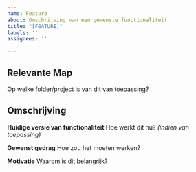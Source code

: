 ```yaml
---
name: Feature
about: Omschrijving van een gewenste functionaliteit
title: "[FEATURE]"
labels: ''
assignees: ''

---
```


## Relevante Map
Op welke folder/project is van dit van toepassing?

## Omschrijving
**Huidige versie van functionaliteit**
Hoe werkt dit nu? _(indien van toepassing)_

**Gewenst gedrag**
Hoe zou het moeten werken? 

**Motivatie**
Waarom is dit belangrijk?
